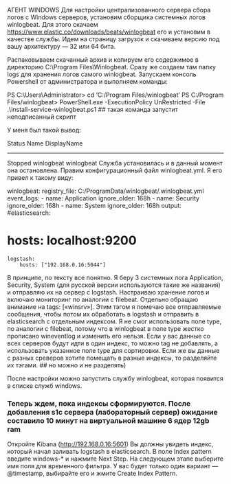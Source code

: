 АГЕНТ WINDOWS
Для настройки централизованного сервера сбора логов с Windows серверов, установим сборщика системных логов winlogbeat.
Для этого скачаем https://www.elastic.co/downloads/beats/winlogbeat его и установим в качестве службы. Идем на страницу загрузок и скачиваем версию под вашу архитектуру — 32 или 64 бита.

Распаковываем скачанный архив и копируем его содержимое в директорию C:\Program Files\Winlogbeat. Сразу же создаем там папку logs для хранения логов самого winlogbeat.
Запускаем консоль Powershell от администратора и выполняем команды:


PS C:\Users\Administrator> cd ‘C:/Program Files/winlogbeat’
PS C:/Program Files/winlogbeat> PowerShell.exe -ExecutionPolicy UnRestricted -File .\install-service-winlogbeat.ps1  ## такая команда запустит неподписанный скрипт

У меня был такой вывод:

Status   Name               DisplayName
------   ----               -----------
Stopped  winlogbeat         winlogbeat
Служба установилась и в данный момент она остановлена. Правим конфигурационный файл winlogbeat.yml. Я его привел к такому виду:

winlogbeat:
  registry_file: C:/ProgramData/winlogbeat/.winlogbeat.yml
  event_logs:
    - name: Application
      ignore_older: 168h
    - name: Security
      ignore_older: 168h
    - name: System
      ignore_older: 168h
output:
   #elasticsearch:
   #    hosts: localhost:9200
    logstash:
        hosts: ["192.168.0.16:5044"]

В принципе, по тексту все понятно. Я беру 3 системных лога Application, Security, System (для русской версии используются такие же названия) и отправляю их на сервер с logstash. 
Настраиваю хранение логов и включаю мониторинг по аналогии с filebeat. Отдельно обращаю внимание на tags: [«winsrv»]. Этим тэгом я помечаю все отправляемые сообщения, чтобы потом их обработать в logstash и отправить в elasticsearch с отдельным индексом. 
Я не смог использовать поле type, по аналогии с filebeat, потому что в winlogbeat в поле type жестко прописано wineventlog и изменить его нельзя. 
Если у вас данные со всех серверов будут идти в один индекс, то можно tag не добавлять, а использовать указанное поле type для сортировки. 
Если же вы данные с разных среверов хотите помещать в разные индексы, то разделяйте их тэгами.  ## но можно и не разделять)

После настройки можно запустить службу winlogbeat, которая появится в списке служб windows.

### Теперь ждем, пока индексы сформируются. После добавления s1c сервера (лабораторный сервер) ожидание составило 10 минут на виртуальной машине 6 ядер 12gb ram

Откройте Kibana (http://192.168.0.16:5601)
Вы должны увидеть индекс, который начал заливать logstash в elasticsearch. В поле Index pattern введите windows-* и нажмите Next Step. На следующем этапе выберите имя поля для временного фильтра. 
У вас будет только один вариант — @timestamp, выбирайте его и жмите Create Index Pattern.
